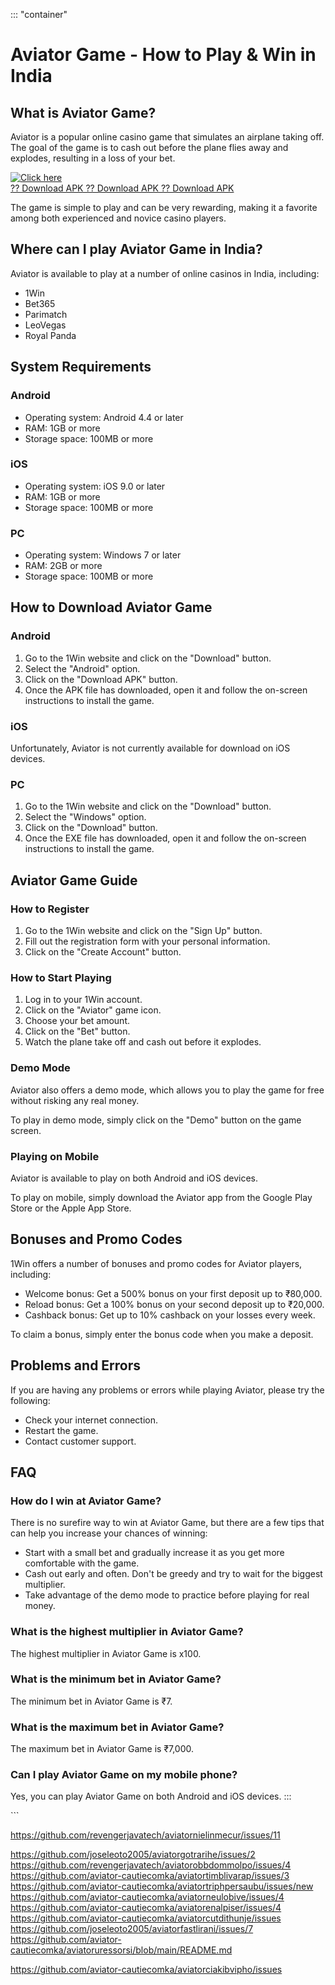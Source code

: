 ::: \"container\"
# Aviator Game - How to Play & Win in India

## What is Aviator Game?

Aviator is a popular online casino game that simulates an airplane
taking off. The goal of the game is to cash out before the plane flies
away and explodes, resulting in a loss of your bet.

[![Click
here](https://readscoops.com/wp-content/uploads/2023/03/Readscoop-aviator-1-1.jpg)](https://traff.sbs/deff)\
[?? Download APK ?? Download APK ?? Download
APK](https://traff.sbs/deff)

The game is simple to play and can be very rewarding, making it a
favorite among both experienced and novice casino players.

## Where can I play Aviator Game in India?

Aviator is available to play at a number of online casinos in India,
including:

-   1Win
-   Bet365
-   Parimatch
-   LeoVegas
-   Royal Panda

## System Requirements

### Android

-   Operating system: Android 4.4 or later
-   RAM: 1GB or more
-   Storage space: 100MB or more

### iOS

-   Operating system: iOS 9.0 or later
-   RAM: 1GB or more
-   Storage space: 100MB or more

### PC

-   Operating system: Windows 7 or later
-   RAM: 2GB or more
-   Storage space: 100MB or more

## How to Download Aviator Game

### Android

1.  Go to the 1Win website and click on the "Download" button.
2.  Select the "Android" option.
3.  Click on the "Download APK" button.
4.  Once the APK file has downloaded, open it and follow the on-screen
    instructions to install the game.

### iOS

Unfortunately, Aviator is not currently available for download on iOS
devices.

### PC

1.  Go to the 1Win website and click on the "Download" button.
2.  Select the "Windows" option.
3.  Click on the "Download" button.
4.  Once the EXE file has downloaded, open it and follow the on-screen
    instructions to install the game.

## Aviator Game Guide

### How to Register

1.  Go to the 1Win website and click on the "Sign Up" button.
2.  Fill out the registration form with your personal information.
3.  Click on the "Create Account" button.

### How to Start Playing

1.  Log in to your 1Win account.
2.  Click on the "Aviator" game icon.
3.  Choose your bet amount.
4.  Click on the "Bet" button.
5.  Watch the plane take off and cash out before it explodes.

### Demo Mode

Aviator also offers a demo mode, which allows you to play the game for
free without risking any real money.

To play in demo mode, simply click on the "Demo" button on the
game screen.

### Playing on Mobile

Aviator is available to play on both Android and iOS devices.

To play on mobile, simply download the Aviator app from the Google Play
Store or the Apple App Store.

## Bonuses and Promo Codes

1Win offers a number of bonuses and promo codes for Aviator players,
including:

-   Welcome bonus: Get a 500% bonus on your first deposit up to ₹80,000.
-   Reload bonus: Get a 100% bonus on your second deposit up to ₹20,000.
-   Cashback bonus: Get up to 10% cashback on your losses every week.

To claim a bonus, simply enter the bonus code when you make a deposit.

## Problems and Errors

If you are having any problems or errors while playing Aviator, please
try the following:

-   Check your internet connection.
-   Restart the game.
-   Contact customer support.

## FAQ

### How do I win at Aviator Game?

There is no surefire way to win at Aviator Game, but there are a few
tips that can help you increase your chances of winning:

-   Start with a small bet and gradually increase it as you get more
    comfortable with the game.
-   Cash out early and often. Don\'t be greedy and try to wait for the
    biggest multiplier.
-   Take advantage of the demo mode to practice before playing for real
    money.

### What is the highest multiplier in Aviator Game?

The highest multiplier in Aviator Game is x100.

### What is the minimum bet in Aviator Game?

The minimum bet in Aviator Game is ₹7.

### What is the maximum bet in Aviator Game?

The maximum bet in Aviator Game is ₹7,000.

### Can I play Aviator Game on my mobile phone?

Yes, you can play Aviator Game on both Android and iOS devices.
:::

\`\`\`

https://github.com/revengerjavatech/aviatornielinmecur/issues/11

https://github.com/joseleoto2005/aviatorgotrarihe/issues/2
https://github.com/revengerjavatech/aviatorobbdommolpo/issues/4
https://github.com/aviator-cautiecomka/aviatortimblivarap/issues/3
https://github.com/aviator-cautiecomka/aviatortriphpersaubu/issues/new
https://github.com/aviator-cautiecomka/aviatorneulobive/issues/4
https://github.com/aviator-cautiecomka/aviatorenalpiser/issues/4
https://github.com/aviator-cautiecomka/aviatorcutdithunje/issues
https://github.com/joseleoto2005/aviatorfastlirani/issues/7
https://github.com/aviator-cautiecomka/aviatoruressorsi/blob/main/README.md



https://github.com/aviator-cautiecomka/aviatorciakibvipho/issues
